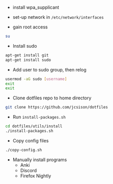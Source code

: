 - install wpa_supplicant

- set-up network in `/etc/network/interfaces`

- gain root access

```bash
su
```

- Install sudo

```bash
apt-get install git
apt-get install sudo
```

- Add user to sudo group, then relog

```bash
usermod -aG sudo [username]
exit
exit
```

- Clone dotfiles repo to home directory

```bash
git clone https://github.com/jcsison/dotfiles
```

- Run `install-packages.sh`

```bash
cd dotfiles/utils/install
./install-packages.sh
```

- Copy config files

```bash
./copy-config.sh
```

- Manually install programs
    - Anki
    - Discord
    - Firefox Nightly
